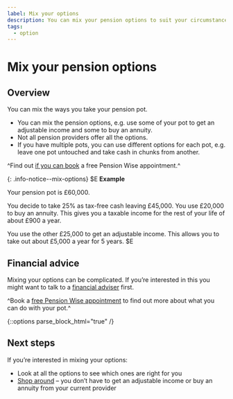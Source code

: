 ```yaml
---
label: Mix your options
description: You can mix your pension options to suit your circumstances at different times during retirement.
tags:
  - option
---
```


# Mix your pension options

## Overview

You can mix the ways you take your pension pot.

- You can mix the pension options, e.g. use some of your pot to get an adjustable income and some to buy an annuity.
- Not all pension providers offer all the options.
- If you have multiple pots, you can use different options for each pot, e.g. leave one pot untouched and take cash in chunks from another.

^Find out [if you can book](/en/pension-type-tool) a free Pension Wise appointment.^

{: .info-notice--mix-options}
$E
**Example**

Your pension pot is £60,000.

You decide to take 25% as tax-free cash leaving £45,000. You use £20,000 to buy an annuity. This gives you a taxable income for the rest of your life of about £900 a year.

You use the other £25,000 to get an adjustable income. This allows you to take out about £5,000 a year for 5 years.
$E

## Financial advice

Mixing your options can be complicated. If you’re interested in this you might want to talk to a [financial adviser](/en/financial-advice) first.

^Book a [free Pension Wise appointment](/en/appointments?icn=book-appointment&amp;ici=bottom-mix-options) to find out more about what you can do with your pot.^

{::options parse_block_html="true" /}
<div class="next-steps next-steps--mix-options">

## Next steps

If you’re interested in mixing your options:

- Look at all the options to see which ones are right for you
- [Shop around](/en/shop-around) – you don’t have to get an adjustable income or buy an annuity from your current provider

</div>
